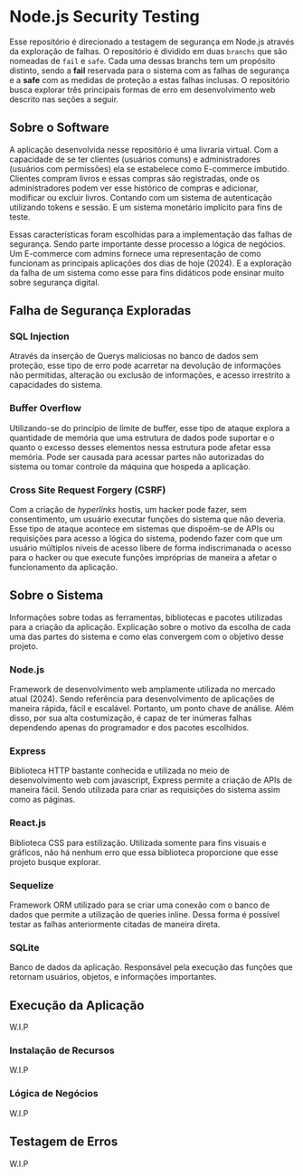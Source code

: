 # Node.js Security Testing

Esse repositório é direcionado a testagem de segurança em Node.js através da exploração de falhas. O repositório é dividido em duas `branchs` que são nomeadas de `fail` e `safe`. Cada uma dessas branchs tem um propósito distinto, sendo a **fail** reservada para o sistema com as falhas de segurança e a **safe** com as medidas de proteção a estas falhas inclusas. O repositório busca explorar três principais formas de erro em desenvolvimento web descrito nas seções a seguir.

## Sobre o Software

A aplicação desenvolvida nesse repositório é uma livraria virtual. Com a capacidade de se ter clientes (usuários comuns) e administradores (usuários com permissões) ela se estabelece como E-commerce imbutido. Clientes compram livros e essas compras são registradas, onde os administradores podem ver esse histórico de compras e adicionar, modificar ou excluir livros. Contando com um sistema de autenticação utilizando tokens e sessão. E um sistema monetário implícito para fins de teste.

Essas características foram escolhidas para a implementação das falhas de segurança. Sendo parte importante desse processo a lógica de negócios. Um E-commerce com admins fornece uma representação de como funcionam as principais aplicações dos dias de hoje (2024). E a exploração da falha de um sistema como esse para fins didáticos pode ensinar muito sobre segurança digital.

## Falha de Segurança Exploradas

### SQL Injection

Através da inserção de Querys maliciosas no banco de dados sem proteção, esse tipo de erro pode acarretar na devolução de informações não permitidas, alteração ou exclusão de informações, e acesso irrestrito a capacidades do sistema.

### Buffer Overflow

Utilizando-se do princípio de limite de buffer, esse tipo de ataque explora a quantidade de memória que uma estrutura de dados pode suportar e o quanto o excesso desses elementos nessa estrutura pode afetar essa memória. Pode ser causada para acessar partes não autorizadas do sistema ou tomar controle da máquina que hospeda a aplicação.

### Cross Site Request Forgery (CSRF)

Com a criação de _hyperlinks_ hostis, um hacker pode fazer, sem consentimento, um usuário executar funções do sistema que não deveria. Esse tipo de ataque acontece em sistemas que dispoẽm-se de APIs ou requisições para acesso a lógica do sistema, podendo fazer com que um usuário múltiplos níveis de acesso libere de forma indiscrimanada o acesso para o hacker ou que execute funções impróprias de maneira a afetar o funcionamento da aplicação.

## Sobre o Sistema

Informações sobre todas as ferramentas, bibliotecas e pacotes utilizadas para a criação da aplicação. Explicação sobre o motivo da escolha de cada uma das partes do sistema e como elas convergem com o objetivo desse projeto.

### Node.js

Framework de desenvolvimento web amplamente utilizada no mercado atual (2024). Sendo referência para desenvolvimento de aplicações de maneira rápida, fácil e escalável. Portanto, um ponto chave de análise. Além disso, por sua alta costumização, é capaz de ter inúmeras falhas dependendo apenas do programador e dos pacotes escolhidos.

### Express

Biblioteca HTTP bastante conhecida e utilizada no meio de desenvolvimento web com javascript, Express permite a criação de APIs de maneira fácil. Sendo utilizada para criar as requisições do sistema assim como as páginas.

### React.js

Biblioteca CSS para estilização. Utilizada somente para fins visuais e gráficos, não há nenhum erro que essa biblioteca proporcione que esse projeto busque explorar.

### Sequelize

Framework ORM utilizado para se criar uma conexão com o banco de dados que permite a utilização de queries inline. Dessa forma é possível testar as falhas anteriormente citadas de maneira direta.

### SQLite

Banco de dados da aplicação. Responsável pela execução das funções que retornam usuários, objetos, e informações importantes.

## Execução da Aplicação

W.I.P

### Instalação de Recursos

W.I.P

### Lógica de Negócios

W.I.P

## Testagem de Erros

W.I.P

